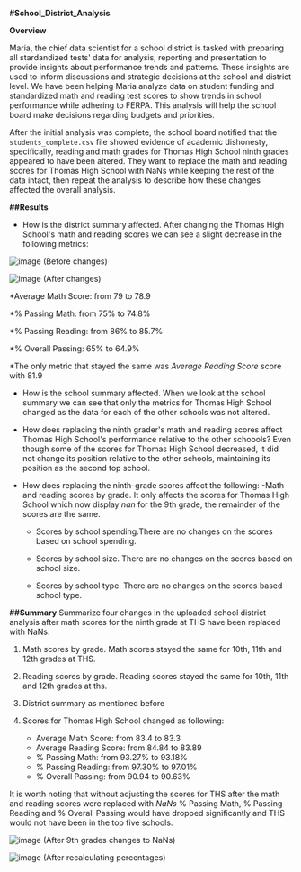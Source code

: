 **#School_District_Analysis**

**Overview** 

Maria, the chief data scientist for a school district is tasked with preparing all stardandized tests' data for analysis, reporting and presentation to provide insights about performance trends and patterns. These insights are used to inform discussions and strategic decisions at the school and district level. We have been helping Maria analyze data  on student funding and standardized math and reading test scores to show trends in school performance while adhering to FERPA. This analysis will help the school board make decisions regarding budgets and priorities.

After the initial analysis was complete, the school board notified that the `students_complete.csv` file showed evidence of academic dishonesty, specifically, reading and math grades for Thomas High School ninth grades appeared to have been altered. They want to replace  the math and reading scores for Thomas High School with NaNs while keeping the rest of the data intact, then repeat the analysis to describe how these changes affected the overall analysis.

**##Results**
- How is the district summary affected. After changing the Thomas High School's math and reading scores we can see a slight decrease in the following metrics:

![image](https://user-images.githubusercontent.com/104289098/171316685-188c262c-f9fc-4e7a-9401-0569490b87c7.png) (Before changes)


![image](https://user-images.githubusercontent.com/104289098/171316929-fc2f12fd-caa1-47cd-a8f5-bfe5173b2ee1.png)  (After changes)


 *Average Math Score: from 79 to 78.9
 
 *% Passing Math: from 75% to 74.8%
 
 *% Passing Reading: from 86% to 85.7%

 *% Overall Passing: 65% to 64.9%
 
 *The only metric that stayed the same was *Average Reading Score* score with 81.9


- How is the school summary affected.
When we look at the school summary we can see that only the metrics for Thomas High School changed as the data for each of the other schools was not altered.

- How does replacing the ninth grader's math and reading scores affect Thomas High School's performance relative to the other schoools?
 Even though some of the scores for Thomas High School decreased, it did not change its position relative to the other schools, maintaining its position as the second top school.

- How does replacing the ninth-grade scores affect the following:
  -Math and reading scores by grade. It only affects the scores for Thomas High School which now display *nan* for the 9th grade, the remainder of the scores are the      same.
  
  - Scores by school spending.There are no changes on the scores based on school spending.
  
  - Scores by school size. There are no changes on the scores based on school size.
  
  - Scores by school type. There are no changes on the scores based school type.
  

**##Summary**
Summarize four changes in the uploaded school district analysis after math scores for the ninth grade at THS have been replaced with NaNs.

1. Math scores by grade. Math scores stayed the same for 10th, 11th and 12th grades at THS.

2. Reading scores by grade. Reading scores stayed the same for 10th, 11th and 12th grades at ths.

3. District summary as mentioned before

4. Scores for Thomas High School changed as following:

   - Average Math Score: from 83.4 to 83.3
   - Average Reading Score: from 84.84 to 83.89
   - % Passing Math: from 93.27% to 93.18%
   - % Passing Reading: from 97.30% to 97.01%
   - % Overall Passing: from 90.94 to 90.63%

It is worth noting that without adjusting the scores for THS after the math and reading scores were replaced with *NaNs* % Passing Math, % Passing Reading and % Overall Passing would have dropped significantly and THS would not have been in the top five schools.

![image](https://user-images.githubusercontent.com/104289098/171546063-6d3fedbf-46e1-4c5a-a241-1d0e996425c8.png) (After 9th grades changes to NaNs)

![image](https://user-images.githubusercontent.com/104289098/171546176-37a964bc-9138-4181-b071-775a6dcd976e.png) (After recalculating percentages)

